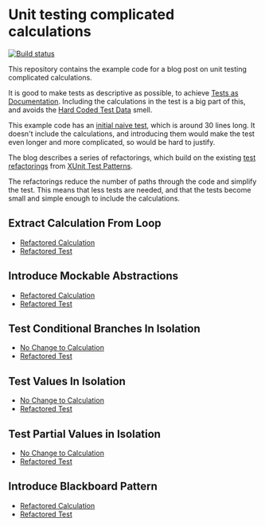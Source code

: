 # Unit testing complicated calculations

[![Build status](https://ci.appveyor.com/api/projects/status/4k40ogfs5yv4rftf?svg=true)](https://ci.appveyor.com/project/ceddlyburge/unit-testing-calculations)

This repository contains the example code for a blog post on unit testing complicated calculations.

It is good to make tests as descriptive as possible, to achieve [Tests as Documentation](http://xunitpatterns.com/Goals%20of%20Test%20Automation.html#Tests%20as%20Documentation). Including the calculations in the test is a big part of this, and avoids the [Hard Coded Test Data](http://xunitpatterns.com/Obscure%20Test.html#Hard-Coded%20Test%20Data) smell.

This example code has an [initial naive test](https://github.com/ceddlyburge/unit-testing-calculations/blob/main/tests/test_construction_margin_calculator.py#L17), which is around 30 lines long. It doesn't include the calculations, and introducing them would make the test even longer and more complicated, so would be hard to justify.

The blog describes a series of refactorings, which  build on the existing [test refactorings](http://xunitpatterns.com/Test%20Refactorings.html) from [XUnit Test Patterns](https://www.goodreads.com/review/show/2179089513).

The refactorings reduce the number of paths through the code and simplify the test. This means that less tests are needed, and that the tests become small and simple enough to include the calculations.

## Extract Calculation From Loop

- [Refactored Calculation](https://github.com/ceddlyburge/unit-testing-calculations/blob/main/cash_flow_calculator/construction_margin_calculator_without_loop.py#L31)
- [Refactored Test](https://github.com/ceddlyburge/unit-testing-calculations/blob/main/tests/test_construction_margin_calculator_remove_loop.py#L11)

## Introduce Mockable Abstractions

- [Refactored Calculation](https://github.com/ceddlyburge/unit-testing-calculations/blob/main/cash_flow_calculator/construction_margin_calculator_mockable_abstraction.py#L29)
- [Refactored Test](https://github.com/ceddlyburge/unit-testing-calculations/blob/main/tests/test_construction_margin_calculator_mockable_abstraction.py#L11)

## Test Conditional Branches In Isolation

- [No Change to Calculation](https://github.com/ceddlyburge/unit-testing-calculations/blob/main/cash_flow_calculator/construction_margin_calculator_mockable_abstraction.py#L29)
- [Refactored Test](https://github.com/ceddlyburge/unit-testing-calculations/blob/main/tests/test_construction_margin_calculator_isolate_branches.py#L16)

## Test Values In Isolation

- [No Change to Calculation](https://github.com/ceddlyburge/unit-testing-calculations/blob/main/cash_flow_calculator/construction_margin_calculator_mockable_abstraction.py#L29)
- [Refactored Test](https://github.com/ceddlyburge/unit-testing-calculations/blob/main/tests/test_construction_margin_calculator_isolate_values.py#L18)

## Test Partial Values in Isolation

- [No Change to Calculation](https://github.com/ceddlyburge/unit-testing-calculations/blob/main/cash_flow_calculator/construction_margin_calculator_mockable_abstraction.py#L29)
- [Refactored Test](https://github.com/ceddlyburge/unit-testing-calculations/blob/main/tests/test_construction_margin_calculator_isolate_partial_values.py#L14)

## Introduce Blackboard Pattern

- [Refactored Calculation](https://github.com/ceddlyburge/unit-testing-calculations/blob/main/cash_flow_calculator/construction_margin_calculator_blackboard_pattern.py#L15)
- [Refactored Test](https://github.com/ceddlyburge/unit-testing-calculations/blob/main/tests/test_construction_margin_calculator_blackboard_pattern.py#L12)